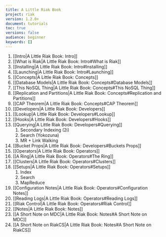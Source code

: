 ```yaml
---
title: A Little Riak Book
project: riak
version: 1.2.0+
document: tutorials
toc: true
versions: false
audience: beginner
keywords: []
---
```


1. [[Intro|A Little Riak Book: Intro]]
  1. [[What is Riak|A Little Riak Book: Intro#What is Riak]]
  1. [[Installing|A Little Riak Book: Intro#Installing]]
  1. [[Launching|A Little Riak Book: Intro#Launching]]
1. [[Concepts|A Little Riak Book: Concepts]]
  1. [[Database Models|A Little Riak Book: Concepts#Database Models]]
  1. [[This NoSQL Thing|A Little Riak Book: Concepts#This NoSQL Thing]]
  1. [[Replication and Partitions|A Little Riak Book: Concepts#Replication and Partitions]]
  1. [[CAP Theorem|A Little Riak Book: Concepts#CAP Theorem]]
1. [[Developers|A Little Riak Book: Developers]]
  1. [[Lookup|A Little Riak Book: Developers#Lookup]]
  1. [[Hooks|A Little Riak Book: Developers#Hooks]]
  1. [[Querying|A Little Riak Book: Developers#Querying]]
     1. Secondary Indexing (2i)
     1. Search (Yokozuna)
     1. MR + Link Walking
  1. [[Bucket Props|A Little Riak Book: Developers#Buckets Props]]
1. [[Operators|A Little Riak Book: Operators]]
  1. [[A Ring|A Little Riak Book: Operators#The Ring]]
  1. [[Clusters|A Little Riak Book: Operators#Clusters]]
  1. [[Setups|A Little Riak Book: Operators#Setups]]
     1. Index
     1. Search
     1. MapReduce
  1. [[Configuration Notes|A Little Riak Book: Operators#Configuration Notes]]
  1. [[Reading Logs|A Little Riak Book: Operators#Reading Logs]]
  1. [[Riak Control|A Little Riak Book: Operators#Riak Control]]
1. [[Notes|A Little Riak Book: Notes]]
  1. [[A Short Note on MDC|A Little Riak Book: Notes#A Short Note on MDC]]
  1. [[A Short Note on RiakCS|A Little Riak Book: Notes#A Short Note on RiakCS]]
